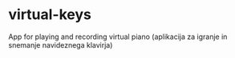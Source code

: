 # virtual-keys
App for playing and recording virtual piano (aplikacija za igranje in snemanje navideznega klavirja)
